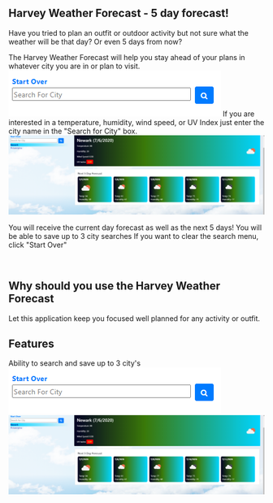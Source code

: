 ## Harvey Weather Forecast - 5 day forecast!
Have you tried to plan an outfit or outdoor activity but not sure what the weather will be that day? Or even 5 days from now?

The Harvey Weather Forecast will help you stay ahead of your plans in whatever city you are in or plan to visit. 
<img src="SearchForCityBox.PNG">
If you are interested in a temperature, humidity, wind speed, or UV Index just enter the city name in the "Search for City" box. 
<img src="CompletedSearch.PNG">

You will receive the current day forecast as well as the next 5 days!
You will be able to save up to 3 city searches
If you want to clear the search menu, click "Start Over"

<br>


## Why should you use the Harvey Weather Forecast
Let this application keep you focused well planned for any activity or outfit. 


## Features
Ability to search and save up to 3 city's
<img src="SearchForCityBox.PNG">
<img src="CompletedSearch.PNG">
